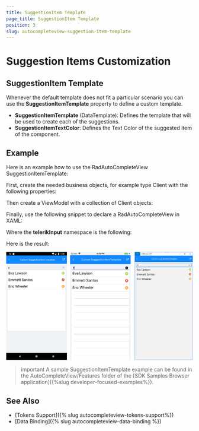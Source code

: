 ```yaml
---
title: SuggestionItem Template
page_title: SuggestionItem Template
position: 3
slug: autocompleteview-suggestion-item-template
---
```


# Suggestion Items Customization

## SuggestionItem Template

Whenever the default template does not fit a particular scenario you can use the **SuggestionItemTemplate** property to define a custom template.

* **SuggestionItemTemplate** (DataTemplate): Defines the template that will be used to create each of the suggestions.
* **SuggestionItemTextColor**: Defines the Text Color of the suggested item of the component.

## Example

Here is an example how to use the RadAutoCompleteView SuggestionItemTemplate:

First, create the needed business objects, for example type Client with the following properties:

<snippet id='autocompleteview-features-businessobject'/>

Then create a ViewModel with a collection of Client objects:

<snippet id='autocompleteview-features-viewmodel'/>

Finally, use the following snippet to declare a RadAutoCompleteView in XAML:

<snippet id='autocompleteview-features-suggestion-item-template'/>

Where the **telerikInput** namespace is the following:

<snippet id='xmlns-telerikinput'/>

Here is the result:

![AutoCompleteView SuggestionItemTemplate Example](images/autocompleteview-suggestionitem-template.png "AutoCompleteView SuggestionItemTemplate Example")

>important A sample SuggestionItemTemplate example can be found in the AutoCompleteView/Features folder of the [SDK Samples Browser application]({%slug developer-focused-examples%}).

## See Also

- [Tokens Support]({% slug autocompleteview-tokens-support%})
- [Data Binding]({% slug autocompleteview-data-binding %})
